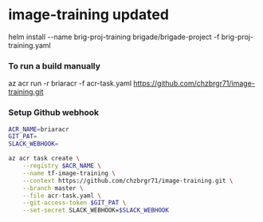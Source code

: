 # image-training updated

helm install --name brig-proj-training brigade/brigade-project -f brig-proj-training.yaml

### To run a build manually
az acr run -r briaracr -f acr-task.yaml https://github.com/chzbrgr71/image-training.git

### Setup Github webhook

```bash
ACR_NAME=briaracr    
GIT_PAT=
SLACK_WEBHOOK=

az acr task create \
    --registry $ACR_NAME \
    --name tf-image-training \
    --context https://github.com/chzbrgr71/image-training.git \
    --branch master \
    --file acr-task.yaml \
    --git-access-token $GIT_PAT \
    --set-secret SLACK_WEBHOOK=$SLACK_WEBHOOK
```